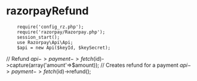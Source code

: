# razorpayRefund


		require('config_rz.php');		 
		require('razorpay/Razorpay.php'); 
		session_start();
		use Razorpay\Api\Api;
		$api = new Api($keyId, $keySecret);
	 
  // Refund
		$api->payment->fetch($id)->capture(array('amount'=>$amount)); // Creates refund for a payment
		$api->payment->fetch($id)->refund();
